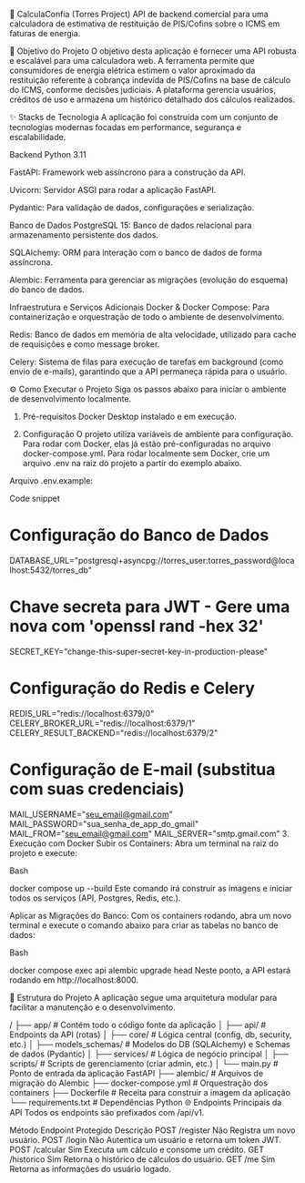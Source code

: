 🚀 CalculaConfia (Torres Project)
API de backend comercial para uma calculadora de estimativa de restituição de PIS/Cofins sobre o ICMS em faturas de energia.

🎯 Objetivo do Projeto
O objetivo desta aplicação é fornecer uma API robusta e escalável para uma calculadora web. A ferramenta permite que consumidores de energia elétrica estimem o valor aproximado da restituição referente à cobrança indevida de PIS/Cofins na base de cálculo do ICMS, conforme decisões judiciais. A plataforma gerencia usuários, créditos de uso e armazena um histórico detalhado dos cálculos realizados.

✨ Stacks de Tecnologia
A aplicação foi construída com um conjunto de tecnologias modernas focadas em performance, segurança e escalabilidade.

Backend
Python 3.11

FastAPI: Framework web assíncrono para a construção da API.

Uvicorn: Servidor ASGI para rodar a aplicação FastAPI.

Pydantic: Para validação de dados, configurações e serialização.

Banco de Dados
PostgreSQL 15: Banco de dados relacional para armazenamento persistente dos dados.

SQLAlchemy: ORM para interação com o banco de dados de forma assíncrona.

Alembic: Ferramenta para gerenciar as migrações (evolução do esquema) do banco de dados.

Infraestrutura e Serviços Adicionais
Docker & Docker Compose: Para containerização e orquestração de todo o ambiente de desenvolvimento.

Redis: Banco de dados em memória de alta velocidade, utilizado para cache de requisições e como message broker.

Celery: Sistema de filas para execução de tarefas em background (como envio de e-mails), garantindo que a API permaneça rápida para o usuário.

⚙️ Como Executar o Projeto
Siga os passos abaixo para iniciar o ambiente de desenvolvimento localmente.

1. Pré-requisitos
Docker Desktop instalado e em execução.

2. Configuração
O projeto utiliza variáveis de ambiente para configuração. Para rodar com Docker, elas já estão pré-configuradas no arquivo docker-compose.yml. Para rodar localmente sem Docker, crie um arquivo .env na raiz do projeto a partir do exemplo abaixo.

Arquivo .env.example:

Code snippet

# Configuração do Banco de Dados
DATABASE_URL="postgresql+asyncpg://torres_user:torres_password@localhost:5432/torres_db"

# Chave secreta para JWT - Gere uma nova com 'openssl rand -hex 32'
SECRET_KEY="change-this-super-secret-key-in-production-please"

# Configuração do Redis e Celery
REDIS_URL="redis://localhost:6379/0"
CELERY_BROKER_URL="redis://localhost:6379/1"
CELERY_RESULT_BACKEND="redis://localhost:6379/2"

# Configuração de E-mail (substitua com suas credenciais)
MAIL_USERNAME="seu_email@gmail.com"
MAIL_PASSWORD="sua_senha_de_app_do_gmail"
MAIL_FROM="seu_email@gmail.com"
MAIL_SERVER="smtp.gmail.com"
3. Execução com Docker
Subir os Containers:
Abra um terminal na raiz do projeto e execute:

Bash

docker compose up --build
Este comando irá construir as imagens e iniciar todos os serviços (API, Postgres, Redis, etc.).

Aplicar as Migrações do Banco:
Com os containers rodando, abra um novo terminal e execute o comando abaixo para criar as tabelas no banco de dados:

Bash

docker compose exec api alembic upgrade head
Neste ponto, a API estará rodando em http://localhost:8000.

📁 Estrutura do Projeto
A aplicação segue uma arquitetura modular para facilitar a manutenção e o desenvolvimento.

/
├── app/                  # Contém todo o código fonte da aplicação
│   ├── api/              # Endpoints da API (rotas)
│   ├── core/             # Lógica central (config, db, security, etc.)
│   ├── models_schemas/   # Modelos do DB (SQLAlchemy) e Schemas de dados (Pydantic)
│   ├── services/         # Lógica de negócio principal
│   ├── scripts/          # Scripts de gerenciamento (criar admin, etc.)
│   └── main.py           # Ponto de entrada da aplicação FastAPI
├── alembic/              # Arquivos de migração do Alembic
├── docker-compose.yml    # Orquestração dos containers
├── Dockerfile            # Receita para construir a imagem da aplicação
└── requirements.txt      # Dependências Python
🌐 Endpoints Principais da API
Todos os endpoints são prefixados com /api/v1.

Método	Endpoint	Protegido	Descrição
POST	/register	Não	Registra um novo usuário.
POST	/login	Não	Autentica um usuário e retorna um token JWT.
POST	/calcular	Sim	Executa um cálculo e consome um crédito.
GET	/historico	Sim	Retorna o histórico de cálculos do usuário.
GET	/me	Sim	Retorna as informações do usuário logado.
